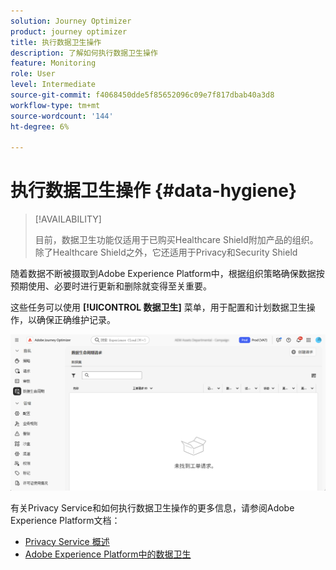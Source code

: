 ```yaml
---
solution: Journey Optimizer
product: journey optimizer
title: 执行数据卫生操作
description: 了解如何执行数据卫生操作
feature: Monitoring
role: User
level: Intermediate
source-git-commit: f4068450dde5f85652096c09e7f817dbab40a3d8
workflow-type: tm+mt
source-wordcount: '144'
ht-degree: 6%

---
```


# 执行数据卫生操作 {#data-hygiene}

>[!AVAILABILITY]
>
>目前，数据卫生功能仅适用于已购买Healthcare Shield附加产品的组织。 除了Healthcare Shield之外，它还适用于Privacy和Security Shield


随着数据不断被摄取到Adobe Experience Platform中，根据组织策略确保数据按预期使用、必要时进行更新和删除就变得至关重要。

这些任务可以使用 **[!UICONTROL 数据卫生]** 菜单，用于配置和计划数据卫生操作，以确保正确维护记录。

![](assets/data-hygiene.png)

有关Privacy Service和如何执行数据卫生操作的更多信息，请参阅Adobe Experience Platform文档：

* [Privacy Service 概述](https://experienceleague.adobe.com/docs/experience-platform/privacy/home.html?lang=zh-Hans)
* [Adobe Experience Platform中的数据卫生](https://experienceleague.adobe.com/docs/experience-platform/hygiene/home.html?lang=en)
